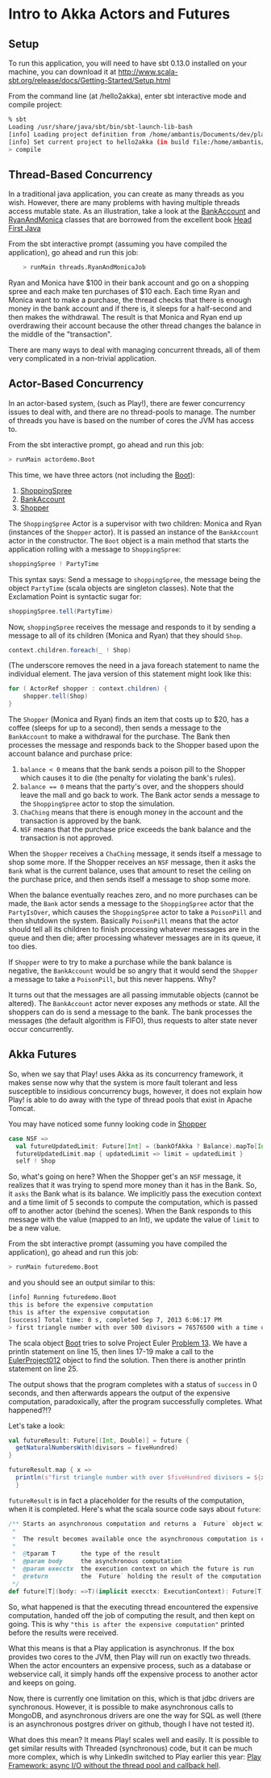Intro to Akka Actors and Futures
================================

Setup
-----

To run this application, you will need to have sbt 0.13.0 installed on your machine,
you can download it at http://www.scala-sbt.org/release/docs/Getting-Started/Setup.html

From the command line (at /hello2akka), enter sbt interactive mode and compile project:

```bash
% sbt
Loading /usr/share/java/sbt/bin/sbt-launch-lib-bash
[info] Loading project definition from /home/ambantis/Documents/dev/play/play4jug/hello2akka/project
[info] Set current project to hello2akka (in build file:/home/ambantis/Documents/dev/play/play4jug/hello2akka/)
> compile
```

Thread-Based Concurrency
------------------------

In a traditional java application, you can create as many threads as you wish. However, there
are many problems with having multiple threads access mutable state. As an illustration, take
a look at the [BankAccount](src/main/java/threads/BankAccount.java) and
[RyanAndMonica](src/main/java/threads/RyanAndMonicaJob.java) classes that are borrowed from the excellent
book [Head First Java](http://shop.oreilly.com/product/9780596009205.do)

From the sbt interactive prompt (assuming you have compiled the application), go ahead and run
this job:

```bash
    > runMain threads.RyanAndMonicaJob
```

Ryan and Monica have $100 in their bank account and go on a shopping spree and each make ten purchases
of $10 each. Each time Ryan and Monica want to make a purchase, the thread checks that there is enough
money in the bank account and if there is, it sleeps for a half-second and then makes the withdrawal.
The result is that Monica and Ryan end up overdrawing their account because the other thread changes
the balance in the middle of the "transaction".

There are many ways to deal with managing concurrent threads, all of them very complicated in a non-trivial
application.

Actor-Based Concurrency
-----------------------

In an actor-based system, (such as Play!), there are fewer concurrency issues to deal with, and there are
no thread-pools to manage. The number of threads you have is based on the number of cores the JVM has access to.

From the sbt interactive prompt, go ahead and run this job:

```bash
> runMain actordemo.Boot
```

This time, we have three actors (not including the [Boot](src/main/scala/actordemo/Boot.scala)):
  1. [ShoppingSpree](src/main/scala/actordemo/ShoppingSpree.scala)
  2. [BankAccount](src/main/scala/actordemo/BankAccount.scala)
  3. [Shopper](src/main/scala/actordemo/Shopper.scala)

The `ShoppingSpree` Actor is a supervisor with two children: Monica and Ryan (instances of the `Shopper` actor).
It is passed an instance of the `BankAccount` actor in the constructor. The `Boot` object is a main method that
starts the application rolling with a message to `ShoppingSpree`:

```scala
shoppingSpree ! PartyTime
```

This syntax says: Send a message to `shoppingSpree`, the message being the object `PartyTime`
(scala objects are singleton classes). Note that the Exclamation Point is syntactic sugar for:

```scala
shoppingSpree.tell(PartyTime)
```

Now, `shoppingSpree` receives the message and responds to it by sending a message to all of its
children (Monica and Ryan) that they should `Shop`.

```scala
context.children.foreach(_ ! Shop)
```

(The underscore removes the need in a java foreach statement to name the individual element. The
java version of this statement might look like this:

```java
for ( ActorRef shopper : context.children) {
    shopper.tell(Shop)
}
```

The `Shopper` (Monica and Ryan) finds an item that costs up to $20, has a coffee (sleeps for up to a second),
then sends a message to the `BankAccount` to make a withdrawal for the purchase. The Bank then processes the
message and responds back to the Shopper based upon the account balance and purchase price:

  1. `balance < 0` means that the bank sends a poison pill to the Shopper which causes it to die (the
      penalty for violating the bank's rules).
  2. `balance == 0` means that the party's over, and the shoppers should leave the mall and go back
      to work. The Bank actor sends a message to the `ShoppingSpree` actor to stop the simulation.
  3. `ChaChing` means that there is enough money in the account and the transaction is approved by the bank.
  4. `NSF` means that the purchase price exceeds the bank balance and the transaction is not approved.

When the `Shopper` receives a `ChaChing` message, it sends itself a message to shop some more. If the
Shopper receives an `NSF` message, then it asks the `Bank` what is the current balance, uses that amount to
reset the ceiling on the purchase price, and then sends itself a message to shop some more.

When the balance eventually reaches zero, and no more purchases can be made, the `Bank` actor sends a
message to the `ShoppingSpree` actor that the `PartyIsOver`, which causes the `ShoppingSpree` actor to take
a `PoisonPill` and then shutdown the system. Basically `PoisonPill` means that the actor should tell all
its children to finish processing whatever messages are in the queue and then die; after processing
whatever messages are in its queue, it too dies.

If `Shopper` were to try to make a purchase while the bank balance is negative, the `BankAccount` would be so angry
that it would send the `Shopper` a message to take a `PoisonPill`, but this never happens. Why?

It turns out that the messages are all passing immutable objects (cannot be altered). The `BankAccount` actor
never exposes any methods or state. All the shoppers can do is send a message to the bank. The bank
processes the messages (the default algorithm is FIFO), thus requests to alter state never occur
concurrently.

Akka Futures
------------

So, when we say that Play! uses Akka as its concurrency framework, it makes sense now why that the system
is more fault tolerant and less susceptible to insidious concurrency bugs, however, it does not explain how
Play! is able to do away with the type of thread pools that exist in Apache Tomcat.

You may have noticed some funny looking code in [Shopper](src/main/scala/actordemo/Shopper.scala)

```scala
case NSF =>
  val futureUpdatedLimit: Future[Int] = (bankOfAkka ? Balance).mapTo[Int]
  futureUpdatedLimit.map { updatedLimit => limit = updatedLimit }
  self ! Shop
```

So, what's going on here? When the Shopper get's an `NSF` message, it realizes that it was trying to spend more money
than it has in the Bank. So, it `asks` the Bank what is its balance. We implicitly pass the execution context and a time limit
of 5 seconds to compute the computation, which is passed off to another actor (behind the scenes). When
the Bank responds to this message with the value (mapped to an Int), we update the value of `limit` to be a new value.

From the sbt interactive prompt (assuming you have compiled the application), go ahead and run
this job:

```bash
> runMain futuredemo.Boot
```

and you should see an output similar to this:

```bash
[info] Running futuredemo.Boot
this is before the expensive computation
this is after the expensive computation
[success] Total time: 0 s, completed Sep 7, 2013 6:06:17 PM
> first triangle number with over 500 divisors = 76576500 with a time of 1.008 secs
```

The scala object [Boot](src/main/scala/futuredemo/Boot.scala) tries to solve Project Euler
[Problem 13](http://projecteuler.net/problem=12). We have a println statement on line 15, then
lines 17-19 make a call to the [EulerProject012](src/main/scala/futuredemo/EulerProblem012.scala) object
to find the solution. Then there is another println statement on line 25.

The output shows that the program completes with a status of `success` in 0 seconds, and then afterwards
appears the output of the expensive computation, paradoxically, after the program successfully
completes. What happened?!?

Let's take a look:

```scala
val futureResult: Future[(Int, Double)] = future {
  getNaturalNumbersWith(divisors = fiveHundred)
}

futureResult.map { x =>
  println(s"first triangle number with over $fiveHundred divisors = ${x._1} with a time of ${x._2} secs")
  }
```

`futureResult` is in fact a placeholder for the results of the computation, when it is completed. Here's
what the scala source code says about `future`:

```scala
/** Starts an asynchronous computation and returns a `Future` object with the result of that computation.
 *
 *  The result becomes available once the asynchronous computation is completed.
 *
 *  @tparam T       the type of the result
 *  @param body     the asynchronous computation
 *  @param execctx  the execution context on which the future is run
 *  @return         the `Future` holding the result of the computation
 */
def future[T](body: =>T)(implicit execctx: ExecutionContext): Future[T] = Future[T](body)
```

So, what happened is that the executing thread encountered the expensive computation, handed off the
job of computing the result, and then kept on going. This is why `"this is after the expensive computation"`
printed before the results were received.

What this means is that a Play application is asynchronus. If the box provides two cores to the JVM, then
Play will run on exactly two threads. When the actor encounters an expensive process, such as a database or
webservice call, it simply hands off the expensive process to another actor and keeps on going.

Now, there is currently one limitation on this, which is that jdbc drivers are synchronous. However,
it is possible to make asynchronous calls to MongoDB, and asynchronous drivers are one the way for
SQL as well (there is an asynchronous postgres driver on github, though I have not tested it).

What does this mean? It means Play! scales well and easily. It is possible to get similar results
with Threaded (synchronous) code, but it can be much more complex, which is why LinkedIn switched to
Play earlier this year: [Play Framework: async I/O without the thread pool and callback hell](http://engineering.linkedin.com/play/play-framework-async-io-without-thread-pool-and-callback-hell).
